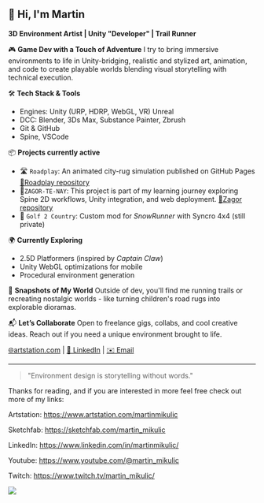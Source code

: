 ## 👋 Hi, I'm Martin

**3D Environment Artist | Unity "Developer" | Trail Runner**

🎮 **Game Dev with a Touch of Adventure**
I try to bring immersive environments to life in Unity-bridging, realistic and stylized art, animation, and code to create playable worlds blending visual storytelling with technical execution.

🛠 **Tech Stack & Tools**

* Engines: Unity (URP, HDRP, WebGL, VR) Unreal 
* DCC: Blender, 3Ds Max, Substance Painter, Zbrush
* Git & GitHub
* Spine, VSCode  

📦 **Projects currently active**

* 🛣️ `Roadplay`: An animated city-rug simulation published on GitHub Pages [🔗Roadplay repository ](https://github.com/martin-mikulic/Roadplay)
*  🦅`ZAGOR-TE-NAY`: This project is part of my learning journey exploring Spine 2D workflows, Unity integration, and web deployment. [🔗Zagor repository ](https://github.com/martin-mikulic/Spine_Zagor)
* 🚗 `Golf 2 Country`: Custom mod for *SnowRunner* with Syncro 4x4 (still private)



🌍 **Currently Exploring**

* 2.5D Platformers (inspired by *Captain Claw*)
* Unity WebGL optimizations for mobile
* Procedural environment generation

📸 **Snapshots of My World**
Outside of dev, you'll find me running trails or recreating nostalgic worlds - like turning children's road rugs into explorable dioramas.

📬 **Let’s Collaborate**
Open to freelance gigs, collabs, and cool creative ideas. Reach out if you need a unique environment brought to life.

[🌐artstation.com](https://www.artstation.com/martinmikulic) | [💼 LinkedIn](https://www.linkedin.com/in/martin-mikulic) | [✉️ Email](mailto:martin.mikulic94@gmail.com)

---

> "Environment design is storytelling without words."

Thanks for reading, and if you are interested in more feel free check out more of my links: 


Artstation: https://www.artstation.com/martinmikulic    

Sketchfab: https://sketchfab.com/martin_mikulic 

LinkedIn: https://www.linkedin.com/in/martinmikulic/    

Youtube: https://www.youtube.com/@martin_mikulic    

Twitch: https://www.twitch.tv/martin_mikulic/   

![](https://komarev.com/ghpvc/?username=martin-mikulic&color=orange)
